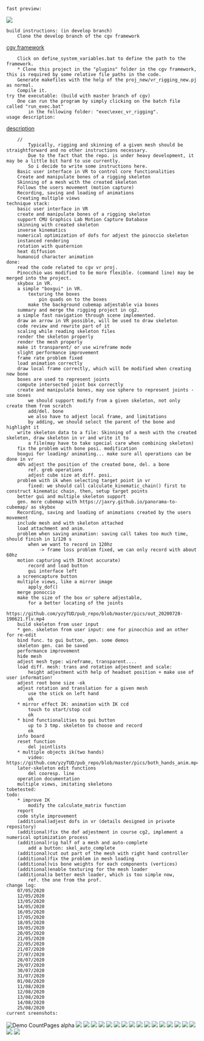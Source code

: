     fast preview:
![](pics/multipleviews.png)

    build instructions: (in develop branch)
        Clone the develop branch of the cgv framework 
[cgv framework](https://github.com/sgumhold/cgv/tree/develop)

        Click on define_system_variables.bat to define the path to the framework.
        * Clone this project in the "plugins" folder in the cgv framework, this is required by some relative file paths in the code.
        Generate makefiles with the help of the proj_new/vr_rigging_new.pj as normal.
        Compile it.
    try the executable: (build with master branch of cgv)
        One can run the program by simply clicking on the batch file called "run_exec.bat" 
            in the following folder: "exec\exec_vr_rigging".
    usage description: 
[description](https://cloudstore.zih.tu-dresden.de/index.php/s/C8G4TGdDrzGqfkp)

        //
            Typically, rigging and skinning of a given mesh should be straightforward and no other instructions necessary.
            Due to the fact that the repo. is under heavy development, it may be a little bit hard to use currently.
            So i decide to write some instructions here.
        Basic user interface in VR to control core functionalities
        Create and manipulate bones of a rigging skeleton
        Skinning of a mesh with the created skeleton
        Follows the users movement (motion capture)
        Recording, saving and loading of animations
        Creating multiple views
    technique stack:
        basic user interface in VR
        create and manipulate bones of a rigging skeleton
        support CMU Graphics Lab Motion Capture Database
        skinning with created skeleton
        inverse kinematics
        numerical optimization of dofs for adjest the pinoccio skeleton 
        instanced rendering
        rotation with quaternion
        heat diffusion
        humanoid character animation
    done:
        read the code related to cgv vr proj. 
        Pinocchio was modified to be more flexible. (command line) may be merged into the project. 
        skybox in VR.
        a simple "boxgui" in VR.
            texturing the boxes 
                pin quads on to the boxes 
            make the background cubemap adjestable via boxes 
        summary and merge the rigging project in cg2.
        a simple fast navigation through scene implemented.
        draw an arrow in VR possible, will be used to draw skeleton
        code review and rewrite part of it
        scaling while reading skeleton files
        render the skeleton properly
        render the mesh properly 
        make it transparent/ or use wireframe mode 
        slight performance improvement
        frame rate problem fixed
        load animation correctly
        draw local frame correctly, which will be modified when creating new bone 
        boxes are used to represent joints 
        compute intersected joint box correctly
        create and manipulate bones, may use sphere to represent joints - use boxes
            we should support modify from a given skeleton, not only create them from scratch
            add/del. bone
            we also have to adjest local frame, and limitations 
            by adding, we should select the parent of the bone and highlight it 
        write skeleton data to a file: Skinning of a mesh with the created skeleton, draw skeleton in vr and write it to
            a file(may have to take special care when combining skeleton)
        fix the problem with bone posi. modification 
        boxgui for loading/ animating... make sure all operations can be done in vr 
        40% adjest the position of the created bone, del. a bone 
            ref. greb operations
            adjest cube size at diff. posi. 
        problem with ik when selecting target point in vr  
            fixed: we should call calculate_kinematic_chain() first to construct kinematic chain, then, setup target points 
        better gui and multiple skeleton support 
        gen. more cubemap with https://jaxry.github.io/panorama-to-cubemap/ as skybox
        Recording, saving and loading of animations created by the users movement
        include mesh and with skeleton attached
        load attachment and anim. 
        problem when saving animation: saving call takes too much time, should finish in 1/120 s
            when we want to record in 120hz
                -> frame loss problem fixed, we can only record with about 60hz
        motion capturing with IK(not accurate)
            record and load button 
            gui interface left
        a screencapture button 
        multiple views, like a mirror image
            apply_dof()
        merge ponoccio
        make the size of the box or sphere adjestable, 
            for a better locating of the joints 
            https://github.com/yzyTUD/pub_repo/blob/master/pics/out_20200728-190621.flv.mp4
        build skeleton from user input 
        * gen. skeleton from user input: one for pinocchio and an other for re-edit
        bind func. to gui button, gen. some demos 
        skeleton gen. can be saved 
        performance improvement
        hide mesh 
        adjest mesh type: wireframe, transparent....
        load diff. mesh: trans and rotation adjestment and scale:
            height adjestment with help of headset position + make use of user information!
        adjest root bone size -ok
        adjest rotation and translation for a given mesh 
            use the stick on left hand
            ok
        * mirror effect IK: animation with IK ccd 
            touch to start/stop ccd
            ok 
        * bind functionalities to gui button
            up to 3 tmp. skeleton to choose and record
            ok  
        info board 
        reset function 
            del jointlists 
        * multiple objects ik(two hands)
            video: https://github.com/yzyTUD/pub_repo/blob/master/pics/both_hands_anim.mp4
        later-skeleton edit functions
            del cooresp. line
        operation documentation  
        multiple views, imitating skeletons 
    tobetested:
    todo:  
        * improve IK
            modify the calculate_matrix function
        report
        code style improvement  
        (additional)adjest dofs in vr (details designed in private repository)
        (additional)fix the dof adjestment in course cg2, implement a numerical optimization process
        (additional)rig half of a mesh and auto-complete 
            add a button: skel_auto_complete 
        (additional)cut out part of the mesh with right hand controller 
        (additional)fix the problem in mesh loading 
        (additional)vis bone weights for each components (vertices)
        (additional)enable texturing for the mesh loader
        (additional)a better mesh loader, which is too simple now, 
            ref. the one from the prof.
    change log: 	
        07/05/2020	
        12/05/2020
        13/05/2020
        14/05/2020
        16/05/2020
        17/05/2020
        18/05/2020
        19/05/2020
        20/05/2020
        21/05/2020
        22/05/2020
        21/07/2020
        27/07/2020
        28/07/2020
        29/07/2020
        30/07/2020
        31/07/2020
        01/08/2020
        11/08/2020
        12/08/2020
        13/08/2020
        14/08/2020
        25/08/2020
    current sreenshots:
![Demo CountPages alpha](pics/preview.gif)
![](pics/with_info_board.png)
![](pics/vrrigging_demo1.png)
![](pics/colorized_mesh.png)
![](pics/mirrorview.png)
![](pics/withskinning.png)
![](pics/skinningmeshadded.png)
![](pics/workstation.png)
![](pics/bettergui.png)
![](pics/bettergui_addiskel.png)
![](pics/loadskelwithboxgui.png)
![](pics/added.png)
![](pics/intersection_detected.png)
![](pics/adj_local_coordi.png)
![](pics/with_mesh.png)
![](pics/wireframe_style.png)
![](pics/framerate_opti.png)
![](pics/scaled.png)
![](pics/cgvproj_withskel_not_scaled.png)
